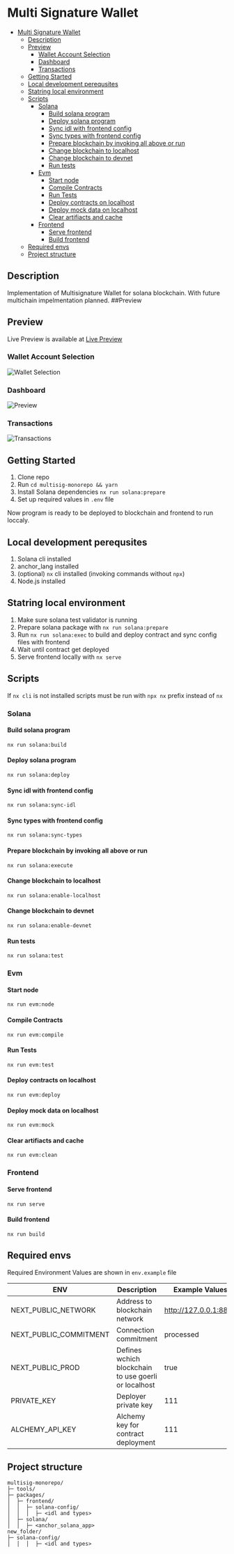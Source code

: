 # Multi Signature Wallet

- [Multi Signature Wallet](#multi-signature-wallet)
  - [Description](#description)
  - [Preview](#preview)
    - [Wallet Account Selection](#wallet-account-selection)
    - [Dashboard](#dashboard)
    - [Transactions](#transactions)
  - [Getting Started](#getting-started)
  - [Local development perequsites](#local-development-perequsites)
  - [Statring local environment](#statring-local-environment)
  - [Scripts](#scripts)
    - [Solana](#solana)
      - [Build solana program](#build-solana-program)
      - [Deploy solana program](#deploy-solana-program)
      - [Sync idl with frontend config](#sync-idl-with-frontend-config)
      - [Sync types with frontend config](#sync-types-with-frontend-config)
      - [Prepare blockchain by invoking all above or run](#prepare-blockchain-by-invoking-all-above-or-run)
      - [Change blockchain to localhost](#change-blockchain-to-localhost)
      - [Change blockchain to devnet](#change-blockchain-to-devnet)
      - [Run tests](#run-tests)
    - [Evm](#evm)
      - [Start node](#start-node)
      - [Compile Contracts](#compile-contracts)
      - [Run Tests](#run-tests-1)
      - [Deploy contracts on localhost](#deploy-contracts-on-localhost)
      - [Deploy mock data on localhost](#deploy-mock-data-on-localhost)
      - [Clear artifiacts and cache](#clear-artifiacts-and-cache)
    - [Frontend](#frontend)
      - [Serve frontend](#serve-frontend)
      - [Build frontend](#build-frontend)
  - [Required envs](#required-envs)
  - [Project structure](#project-structure)

## Description

Implementation of Multisignature Wallet for solana blockchain. With future multichain impelmentation planned.
##Preview

## Preview

Live Preview is available at [Live Preview](https://multisig-monorepo.vercel.app "Live Preview")

### Wallet Account Selection

![Wallet Selection](/preview/wallet_select.png?raw=true "Walllet Selection")

### Dashboard

![Preview](/preview/dashboard.png?raw=true "Dashboard")

### Transactions

![Transactions](/preview/transactions.png?raw=true "Transactions")

## Getting Started

1. Clone repo
2. Run `cd multisig-monorepo && yarn`
3. Install Solana dependencies `nx run solana:prepare`
4. Set up required values in `.env` file

Now program is ready to be deployed to blockchain and frontend to run loccaly.

## Local development perequsites

1. Solana cli installed
2. anchor_lang installed
3. (optional) `nx` cli installed (invoking commands without `npx`)
4. Node.js installed

## Statring local environment

1. Make sure solana test validator is running
2. Prepare solana package with `nx run solana:prepare`
3. Run `nx run solana:exec` to build and deploy contract and sync config files with frontend
4. Wait until contract get deployed
5. Serve frontend locally with `nx serve`

## Scripts

If `nx cli` is not installed scripts must be run with `npx nx` prefix instead of `nx`

### Solana

#### Build solana program

```
nx run solana:build
```

#### Deploy solana program

```
nx run solana:deploy
```

#### Sync idl with frontend config

```
nx run solana:sync-idl
```

#### Sync types with frontend config

```
nx run solana:sync-types
```

#### Prepare blockchain by invoking all above or run

```
nx run solana:execute
```

#### Change blockchain to localhost

```
nx run solana:enable-localhost
```

#### Change blockchain to devnet

```
nx run solana:enable-devnet
```

#### Run tests

```
nx run solana:test
```

### Evm

#### Start node

```
nx run evm:node
```

#### Compile Contracts

```
nx run evm:compile
```

#### Run Tests

```
nx run evm:test
```

#### Deploy contracts on localhost

```
nx run evm:deploy
```

#### Deploy mock data on localhost

```
nx run evm:mock
```

#### Clear artifiacts and cache

```
nx run evm:clean
```

### Frontend

#### Serve frontend

```
nx run serve
```

#### Build frontend

```
nx run build
```

## Required envs

Required Environment Values are shown in `env.example` file

| ENV                    | Description                                          | Example Values        |
| ---------------------- | ---------------------------------------------------- | --------------------- |
| NEXT_PUBLIC_NETWORK    | Address to blockchain network                        | http://127.0.0.1:8899 |
| NEXT_PUBLIC_COMMITMENT | Connection commitment                                | processed             |
| NEXT_PUBLIC_PROD       | Defines wchich blockchain to use goerli or localhost | true                  |
| PRIVATE_KEY            | Deployer private key                                 | 111                   |
| ALCHEMY_API_KEY        | Alchemy key for contract deployment                  | 111                   |

## Project structure

```
multisig-monorepo/
├─ tools/
├─ packages/
│  ├─ frontend/
│  │  ├─ solana-config/
│  │  │  ├─ <idl and types>
│  ├─ solana/
│  │  ├─ <anchor_solana_app>
new_folder/
├─ solana-config/
│  │  │  ├─ <idl and types>
```
